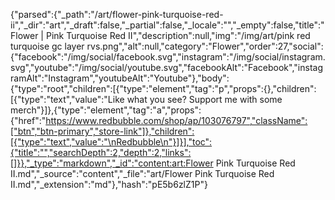 {"parsed":{"_path":"/art/flower-pink-turquoise-red-ii","_dir":"art","_draft":false,"_partial":false,"_locale":"","_empty":false,"title":"Flower | Pink Turquoise Red II","description":null,"img":"/img/art/pink red turquoise gc layer rvs.png","alt":null,"category":"Flower","order":27,"social":{"facebook":"/img/social/facebook.svg","instagram":"/img/social/instagram.svg","youtube":"/img/social/youtube.svg","facebookAlt":"Facebook","instagramAlt":"Instagram","youtubeAlt":"Youtube"},"body":{"type":"root","children":[{"type":"element","tag":"p","props":{},"children":[{"type":"text","value":"Like what you see? Support me with some merch"}]},{"type":"element","tag":"a","props":{"href":"https://www.redbubble.com/shop/ap/103076797","className":["btn","btn-primary","store-link"]},"children":[{"type":"text","value":"\nRedbubble\n"}]}],"toc":{"title":"","searchDepth":2,"depth":2,"links":[]}},"_type":"markdown","_id":"content:art:Flower Pink Turquoise Red II.md","_source":"content","_file":"art/Flower Pink Turquoise Red II.md","_extension":"md"},"hash":"pE5b6zlZ1P"}